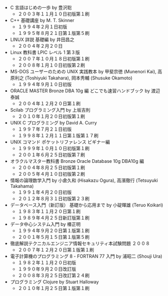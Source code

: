 - C 言語はじめの一歩 by 豊沢聡
    - ２００３年１１月１０日初版第１刷
- C++ 基礎講座 by M. T. Skinner
    - １９９４年２月１日初版
    - １９９５年８月２１日第１版第５刷
- LINUX 詳説 基礎編 by 井田昌之
    - ２００４年２月２０日
- Linux 教科書 LPIC レベル 1 第３版
    - ２００７年１０月１８日初版第１刷
    - ２００８年１月１０日初版第２刷
- MS-DOS ユーザーのための UNIX 実践教本 by 甲斐宗徳 (Munenori Kai), 高原利之 (Toshiyuki Takahara), 岡本秀輔 (Shusuke Okamoto)
    - １９９４年９月１０日初版
- ORACLE MASTER Bronze DBA 10g 編 どこでも速習ハンドブック by 渡辺泰誠
    - ２００４年１２月２０日第１刷
- Scilab プログラミング入門 by 上坂吉則
    - ２０１０年１月２０日初版第１刷
- UNIX C プログラミング by David A. Curry
    - １９９７年７月２１日初版
    - １９９８年１２月１１日第１版第１７刷
- UNIX コマンド ポケットリファレンス ビギナー編
    - １９９９年１０月１０日初版第１刷
    - ２００１年６月２５日初版第７刷
- オラクルマスター教科書 Bronze Oracle Database 10g DBA10g 編
    - ２００４年８月２５日初版第１刷
    - ２００５年４月１０日初版第２刷
- 情報の論理数学入門 by 小倉久和 (Hisakazu Ogura), 高濱徹行 (Tetsuyuki Takahama) 
    - １９９１年４月２０日初版
    - ２０１２年８月３１日初版第２３刷
- データベース入門（新訂版） 基礎から応用まで by 小碇暉雄 (Teruo Koikari)
    - １９８３年１１月２０日第１刷
    - １９８９年４月２５日新訂版第１刷
- データ中心システム入門 by 椿正明
    - １９９４年９月２０日第１版第１刷
    - ２００１年５月１５日第１版第５刷
- 徹底解説テクニカルエンジニア情報セキュリティ本試験問題 ２００８
    - ２００７年１２月２０日第１版第１刷
- 電子計算機のプログラミング 8 - FORTRAN 77 入門 by 浦昭二 (Shouji Ura)
    - １９８２年１１月２０日初版
    - １９９０年９月２０日改訂版
    - ２００８年３月２５日改訂第２４刷
- プログラミング Clojure by Stuart Halloway
    - ２０１０年１月２５日第１版第１刷
